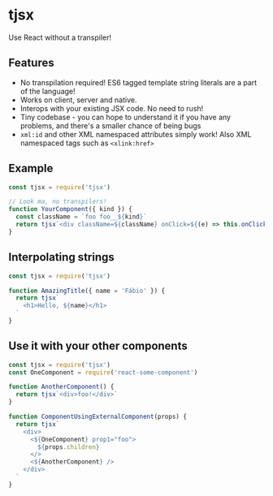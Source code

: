 # tjsx

Use React without a transpiler!

## Features

 - No transpilation required! ES6 tagged template string literals are a part of the language!
 - Works on client, server and native.
 - Interops with your existing JSX code. No need to rush!
 - Tiny codebase - you can hope to understand it if you have any problems, and there's a smaller chance of being bugs
 - `xml:id` and other XML namespaced attributes simply work! Also XML namespaced tags such as `<xlink:href>`

## Example

```javascript
const tjsx = require('tjsx')

// Look ma, no transpilers!
function YourComponent({ kind }) {
  const className = `foo foo__${kind}`
  return tjsx`<div className=${className} onClick=${(e) => this.onClick(e)} />`
}
```

## Interpolating strings

```javascript
const tjsx = require('tjsx')

function AmazingTitle({ name = 'Fábio' }) {
  return tjsx`
    <h1>Hello, ${name}</h1>
  `
}
```

## Use it with your other components

```javascript
const tjsx = require('tjsx')
const OneComponent = require('react-some-component')

function AnotherComponent() {
  return tjsx`<div>foo!</div>`
}

function ComponentUsingExternalComponent(props) {
  return tjsx`
    <div>
      <${OneComponent} prop1="foo">
        ${props.children}
      </>
      <${AnotherComponent} />
    </div>
  `
}
```

